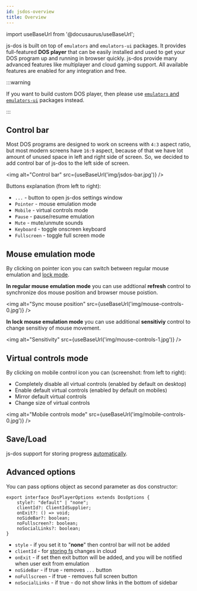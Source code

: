 ```yaml
---
id: jsdos-overview
title: Overview
---
```

import useBaseUrl from '@docusaurus/useBaseUrl';

js-dos is built on top of `emulators` and `emulators-ui` packages. It provides full-featured **DOS player** that can be easily installed and used to get your DOS program up and running in browser quickly. js-dos provide many advanced features like multiplayer and cloud gaming support. All available features are enabled for any integration and free.

:::warning

If you want to build custom DOS player, then please use [`emulators` and `emulators-ui`](browser.md#2-using-emulators-ui-without-js-dos-services) packages instead.

:::

## Control bar

Most DOS programs are designed to work on screens with `4:3` aspect ratio, but most modern screens have `16:9` aspect, because of that we have lot amount of unused space in left and right side of screen. So, we decided to add control bar of js-dos to the left side of screen.

<img alt="Control bar" src={useBaseUrl('img/jsdos-bar.jpg')} />

Buttons explanation (from left to right):
* `...` - button to open js-dos settings window
* `Pointer` - mouse emulation mode
* `Mobile` - virtual controls mode
* `Pause` - pause/resume emulation
* `Mute` - mute/unmute sounds
* `Keyboard` - toggle onscreen keyboard
* `Fullscreen` - toggle full screen mode

## Mouse emulation mode

By clicking on pointer icon you can switch between regular mouse emulation and [lock mode](mouse-locking.md).

**In regular mouse emulation mode** you can use addtional **refresh** control to synchronize
dos mouse position and browser mouse poistion.

<img alt="Sync mouse position" src={useBaseUrl('img/mouse-controls-0.jpg')} />

**In lock mouse emulation mode** you can use additional **sensitiviy** control to change sensitivy of mouse movement.

<img alt="Sensitivity" src={useBaseUrl('img/mouse-controls-1.jpg')} />

## Virtual controls mode

By clicking on mobile control icon you can (screenshot: from left to right):
* Completely disable all virtual controls (enabled by default on desktop)
* Enable default virtual controls (enabled by default on mobiles)
* Mirror default virtual controls
* Change size of virtual controls

<img alt="Mobile controls mode" src={useBaseUrl('img/mobile-controls-0.jpg')} />

## Save/Load
js-dos support for storing progress [automatically](jsdos-save-load.md).

## Advanced options

You can pass options object as second parameter as dos constructor:

```
export interface DosPlayerOptions extends DosOptions {
    style?: "default" | "none";
    clientId?: ClientIdSupplier;
    onExit?: () => void;
    noSideBar?: boolean;
    noFullscreen?: boolean;
    noSocialLinks?: boolean;
}
```


* `style` - if you set it to "**none**" then control bar will not be added
* `clientId` - for [storing fs](jsdos-save-load.md) changes in cloud
* `onExit` - if set then exit button will be added, and you will be notified when user exit from emulation
* `noSideBar` - if true - removes `...` button
* `noFullscreen` - if true - removes full screen button
* `noSocialLinks` - if true - do not show links in the bottom of sidebar